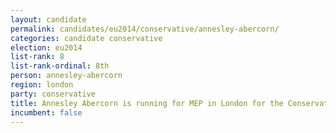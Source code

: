 ```yaml
---
layout: candidate
permalink: candidates/eu2014/conservative/annesley-abercorn/
categories: candidate conservative
election: eu2014
list-rank: 8
list-rank-ordinal: 8th
person: annesley-abercorn
region: london
party: conservative
title: Annesley Abercorn is running for MEP in London for the Conservative Party
incumbent: false
---
```

